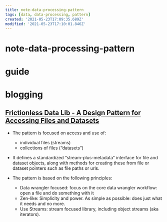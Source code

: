 ```yaml
---
title: note-data-processing-pattern
tags: [data, data-processing, pattern]
created: '2021-05-23T17:09:35.689Z'
modified: '2021-05-23T17:10:01.846Z'
---
```


# note-data-processing-pattern

# guide

# blogging

## [Frictionless Data Lib - A Design Pattern for Accessing Files and Datasets](http://okfnlabs.org/blog/2018/02/15/design-pattern-for-a-core-data-library.html)

- The pattern is focused on access and use of:
  - individual files (streams)
  - collections of files (“datasets”)
- It defines a standardized “stream-plus-metadata” interface for file and dataset objects, along with methods for creating these from file or dataset pointers such as file paths or urls.

- The pattern is based on the following principles:
  - Data wrangler focused: focus on the core data wrangler workflow: open a file and do something with it
  - Zen-like: Simplicity and power. As simple as possible: does just what it needs and no more.
  - Use Streams: stream focused library, including object streams (aka iterators).
